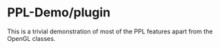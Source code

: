 PPL-Demo/plugin
===============

This is a trivial demonstration of most of the PPL features apart from the OpenGL classes.
